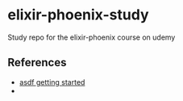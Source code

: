 # elixir-phoenix-study
Study repo for the elixir-phoenix course on udemy

## References
- [asdf getting started](https://asdf-vm.com/guide/getting-started.html)
- 


